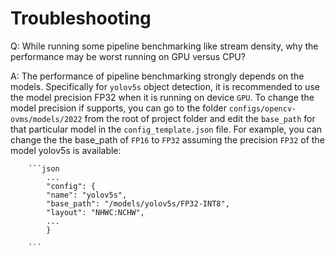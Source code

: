 # Troubleshooting

Q: While running some pipeline benchmarking like stream density, why the performance may be worst running on GPU versus CPU?

A: The performance of pipeline benchmarking strongly depends on the models.  Specifically for `yolov5s` object detection, it is recommended to use the model precision FP32 when it is running on device `GPU`.  To change the model precision if supports, you can go to the folder `configs/opencv-ovms/models/2022` from the root of project folder and edit the `base_path` for that particular model in the `config_template.json` file.  For example, you can change the the base_path of `FP16` to `FP32` assuming the precision `FP32` of the model yolov5s is available: 
        
        ```json
            ...
            "config": {
            "name": "yolov5s",
            "base_path": "/models/yolov5s/FP32-INT8",
            "layout": "NHWC:NCHW",
            ...
            }

        ```
